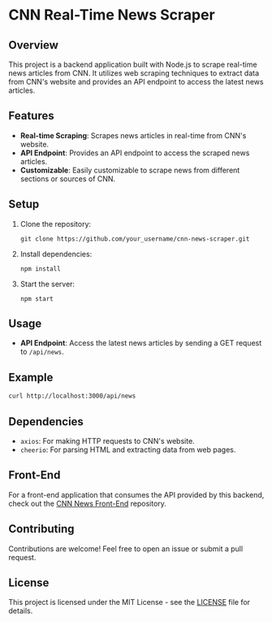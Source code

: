 # CNN Real-Time News Scraper

## Overview
This project is a backend application built with Node.js to scrape real-time news articles from CNN. It utilizes web scraping techniques to extract data from CNN's website and provides an API endpoint to access the latest news articles.

## Features
- **Real-time Scraping**: Scrapes news articles in real-time from CNN's website.
- **API Endpoint**: Provides an API endpoint to access the scraped news articles.
- **Customizable**: Easily customizable to scrape news from different sections or sources of CNN.

## Setup
1. Clone the repository:
   ```
   git clone https://github.com/your_username/cnn-news-scraper.git
   ```
2. Install dependencies:
   ```
   npm install
   ```
3. Start the server:
   ```
   npm start
   ```

## Usage
- **API Endpoint**: Access the latest news articles by sending a GET request to `/api/news`.

## Example
```bash
curl http://localhost:3000/api/news
```

## Dependencies
- `axios`: For making HTTP requests to CNN's website.
- `cheerio`: For parsing HTML and extracting data from web pages.

## Front-End
For a front-end application that consumes the API provided by this backend, check out the [CNN News Front-End](https://github.com/your_username/cnn-news-frontend) repository.

## Contributing
Contributions are welcome! Feel free to open an issue or submit a pull request.

## License
This project is licensed under the MIT License - see the [LICENSE](LICENSE) file for details.